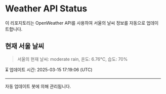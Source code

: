 
# Weather API Status

이 리포지토리는 OpenWeather API를 사용하여 서울의 날씨 정보를 자동으로 업데이트합니다.

## 현재 서울 날씨
> 서울의 현재 날씨: moderate rain, 온도: 6.76°C, 습도: 70%

⏳ 업데이트 시간: 2025-03-15 17:19:06 (UTC)

---
자동 업데이트 봇에 의해 관리됩니다.

